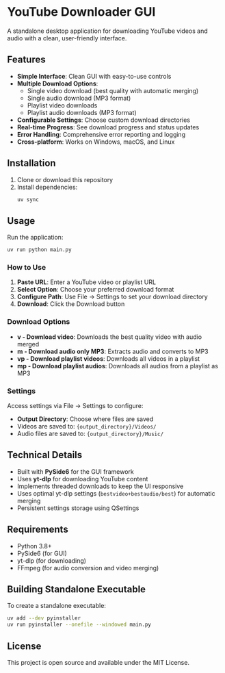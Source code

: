 # YouTube Downloader GUI

A standalone desktop application for downloading YouTube videos and audio with a clean, user-friendly interface.

## Features

- **Simple Interface**: Clean GUI with easy-to-use controls
- **Multiple Download Options**:
  - Single video download (best quality with automatic merging)
  - Single audio download (MP3 format)
  - Playlist video downloads
  - Playlist audio downloads (MP3 format)
- **Configurable Settings**: Choose custom download directories
- **Real-time Progress**: See download progress and status updates
- **Error Handling**: Comprehensive error reporting and logging
- **Cross-platform**: Works on Windows, macOS, and Linux

## Installation

1. Clone or download this repository
2. Install dependencies:
   ```bash
   uv sync
   ```

## Usage

Run the application:
```bash
uv run python main.py
```

### How to Use

1. **Paste URL**: Enter a YouTube video or playlist URL
2. **Select Option**: Choose your preferred download format
3. **Configure Path**: Use File → Settings to set your download directory
4. **Download**: Click the Download button

### Download Options

- **v - Download video**: Downloads the best quality video with audio merged
- **m - Download audio only MP3**: Extracts audio and converts to MP3
- **vp - Download playlist videos**: Downloads all videos in a playlist
- **mp - Download playlist audios**: Downloads all audios from a playlist as MP3

### Settings

Access settings via File → Settings to configure:
- **Output Directory**: Choose where files are saved
- Videos are saved to: `{output_directory}/Videos/`
- Audio files are saved to: `{output_directory}/Music/`

## Technical Details

- Built with **PySide6** for the GUI framework
- Uses **yt-dlp** for downloading YouTube content
- Implements threaded downloads to keep the UI responsive
- Uses optimal yt-dlp settings (`bestvideo+bestaudio/best`) for automatic merging
- Persistent settings storage using QSettings

## Requirements

- Python 3.8+
- PySide6 (for GUI)
- yt-dlp (for downloading)
- FFmpeg (for audio conversion and video merging)

## Building Standalone Executable

To create a standalone executable:
```bash
uv add --dev pyinstaller
uv run pyinstaller --onefile --windowed main.py
```

## License

This project is open source and available under the MIT License.
